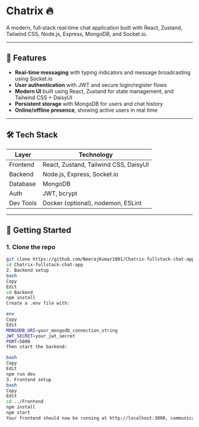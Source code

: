 # Chatrix 🔥

A modern, full‑stack real‑time chat application built with React, Zustand, Tailwind CSS, Node.js, Express, MongoDB, and Socket.io.

---

## 🧩 Features

- **Real-time messaging** with typing indicators and message broadcasting using Socket.io  
- **User authentication** with JWT and secure login/register flows  
- **Modern UI** built using React, Zustand for state management, and Tailwind CSS + DaisyUI  
- **Persistent storage** with MongoDB for users and chat history  
- **Online/offline presence**, showing active users in real time  

---

## 🛠️ Tech Stack

| Layer       | Technology                                            |
|-------------|-------------------------------------------------------|
| Frontend    | React, Zustand, Tailwind CSS, DaisyUI                |
| Backend     | Node.js, Express, Socket.io                           |
| Database    | MongoDB                                               |
| Auth        | JWT, bcrypt                                           |
| Dev Tools   | Docker (optional), nodemon, ESLint                    |

---

## 🚀 Getting Started

### 1. Clone the repo

```bash
git clone https://github.com/NeerajKumar1001/Chatrix-fullstack-chat-app.git
cd Chatrix-fullstack-chat-app
2. Backend setup
bash
Copy
Edit
cd Backend
npm install
Create a .env file with:

env
Copy
Edit
MONGODB_URI=your_mongodb_connection_string
JWT_SECRET=your_jwt_secret
PORT=5000
Then start the backend:

bash
Copy
Edit
npm run dev
3. Frontend setup
bash
Copy
Edit
cd ../Frontend
npm install
npm start
Your frontend should now be running at http://localhost:3000, communicating with the backend.


